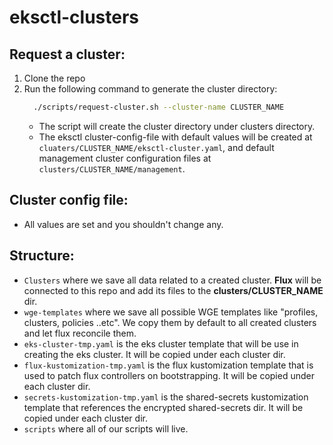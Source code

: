 # eksctl-clusters

## Request a cluster:
1. Clone the repo
1. Run the following command to generate the cluster directory:
    ```bash
      ./scripts/request-cluster.sh --cluster-name CLUSTER_NAME
    ```
    - The script will create the cluster directory under clusters directory.
    - The eksctl cluster-config-file with default values will be created at `cluaters/CLUSTER_NAME/eksctl-cluster.yaml`, and default management cluster configuration files at `clusters/CLUSTER_NAME/management`.

## Cluster config file:
- All values are set and you shouldn't change any.

## Structure:
- `Clusters` where we save all data related to a created cluster. **Flux** will be connected to this repo and add its files to the **clusters/CLUSTER_NAME** dir.
- `wge-templates` where we save all possible WGE templates like "profiles, clusters, policies ..etc". We copy them by default to all created clusters and let flux reconcile them.
- `eks-cluster-tmp.yaml` is the eks cluster template that will be use in creating the eks cluster. It will be copied under each cluster dir.
- `flux-kustomization-tmp.yaml` is the flux kustomization template that is used to patch flux controllers on bootstrapping. It will be copied under each cluster dir.
- `secrets-kustomization-tmp.yaml` is the shared-secrets kustomization template that references the encrypted shared-secrets dir. It will be copied under each cluster dir.
- `scripts` where all of our scripts will live.
